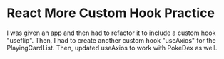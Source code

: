 # React More Custom Hook Practice

I was given an app and then had to refactor it to include a custom hook "useflip". Then, I had to create another custom hook "useAxios" for the PlayingCardList. Then, updated useAxios to work with PokeDex as well. 